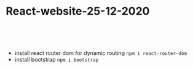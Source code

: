 # React-website-25-12-2020
<br><br><br>


+ install react router dom for dynamic routing `npm i react-router-dom`
+ install bootstrap `npm i bootstrap`

